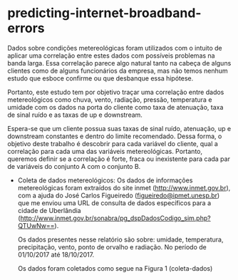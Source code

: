 # predicting-internet-broadband-errors

Dados sobre condições metereológicas foram utilizados com o intuito de aplicar uma correlação entre estes dados com possíveis problemas na banda larga. Essa correlação parece algo natural tanto na cabeça de alguns clientes como de alguns funcionários da empresa, mas não temos nenhum estudo que esboce confirme ou que desbanque essa hipótese. 

Portanto, este estudo tem por objetivo traçar uma correlação entre dados metereológicos como chuva, vento, radiação, pressão, temperatura e umidade com os dados na porta do cliente como taxa de atenuação, taxa de sinal ruído e as taxas de up e downstream.

Espera-se que um cliente possua suas taxas de sinal ruído, atenuação, up e downstream constantes e dentro do limite recomendado. Dessa forma, o objetivo deste trabalho é descobrir para cada variável do cliente, qual a correlação para cada uma das variáveis metereológicas. Portanto, queremos definir se a correlação é forte, fraca ou inexistente para cada par de variáveis do conjunto A com o conjunto B.

- Coleta de dados metereológicos:
	Os dados de informações metereológicas foram extraídos do site inmet (http://www.inmet.gov.br), com a ajuda do José Carlos Figueiredo (figueiredo@ipmet.unesp.br) que me enviou uma URL de consulta de dados específicos para a cidade de Uberlândia (http://www.inmet.gov.br/sonabra/pg_dspDadosCodigo_sim.php?QTUwNw==). 

	Os dados presentes nesse relatório são sobre: umidade, temperatura, precipitação, vento, ponto de orvalho e radiação. No período de 01/10/2017 até 18/10/2017.

	Os dados foram coletados como segue na Figura 1 (coleta-dados)
